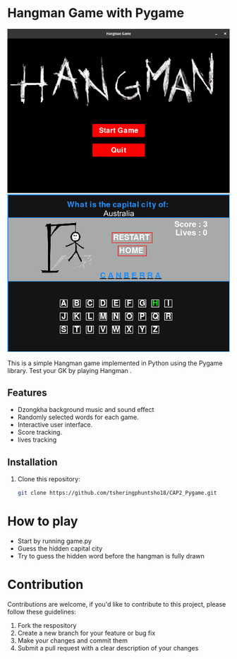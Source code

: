 # Hangman Game with Pygame
![Hangman1](Hangman/pygame.png)
![Hangman](Hangman/game.png)


This is a simple Hangman game implemented in Python using the Pygame library. Test your GK by playing Hangman .

## Features

- Dzongkha background music and sound effect
- Randomly selected words for each game.
- Interactive user interface.
- Score tracking.
- lives tracking

## Installation

1. Clone this repository:

   ```bash
   git clone https://github.com/tsheringphuntsho18/CAP2_Pygame.git

# How to play
- Start by running game.py
- Guess the hidden capital city
- Try to guess the hidden word before the hangman is fully drawn

# Contribution
Contributions are welcome, if you'd like to contribute to this project, please follow these
guidelines:
1. Fork the respository
2. Create a new branch for your feature or bug fix
3. Make your changes and commit them
4. Submit a pull request with a clear description of your changes


